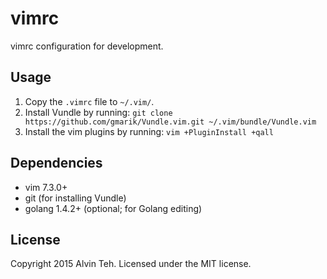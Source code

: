 # vimrc

vimrc configuration for development.

## Usage

1. Copy the `.vimrc` file to `~/.vim/`.
2. Install Vundle by running:
  `git clone https://github.com/gmarik/Vundle.vim.git ~/.vim/bundle/Vundle.vim`
3. Install the vim plugins by running:
  `vim +PluginInstall +qall`

## Dependencies

- vim 7.3.0+
- git (for installing Vundle)
- golang 1.4.2+ (optional; for Golang editing)

## License

Copyright 2015 Alvin Teh.
Licensed under the MIT license.
